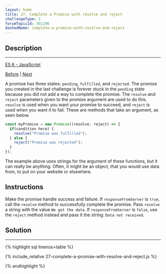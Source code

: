 ```yaml
---
layout: home 
title: 27. Complete a Promise with resolve and reject
challengeType: 1
forumTopicId: 301196
dashedName: complete-a-promise-with-resolve-and-reject
---
```


<div class="row">
<div class="columnStmt" markdown="1">

## Description
------

[ES 6 -  JavaScript](./README.md) 

[Before](./26-create-a-javascript-promise.md)  | [Next](./28-handle-a-fulfilled-promise-with-then.md)

A promise has three states: `pending`, `fulfilled`, and `rejected`. The promise you created in the last challenge is forever stuck in the `pending` state because you did not add a way to complete the promise. The `resolve` and `reject` parameters given to the promise argument are used to do this. `resolve` is used when you want your promise to succeed, and `reject` is used when you want it to fail. These are methods that take an argument, as seen below.

```js
const myPromise = new Promise((resolve, reject) => {
  if(condition here) {
    resolve("Promise was fulfilled");
  } else {
    reject("Promise was rejected");
  }
});
```

The example above uses strings for the argument of these functions, but it can really be anything. Often, it might be an object, that you would use data from, to put on your website or elsewhere.

##  Instructions

Make the promise handle success and failure. If `responseFromServer` is `true`, call the `resolve` method to successfully complete the promise. Pass `resolve` a string with the value `We got the data`. If `responseFromServer` is `false`, use the `reject` method instead and pass it the string: `Data not received`.

</div>
<div class="columnSol" markdown="1">

## Solution
------

{% highlight sql linenos=table %}

{% include_relative 27-complete-a-promise-with-resolve-and-reject.js %}

{% endhighlight %}

</div>
</div>

